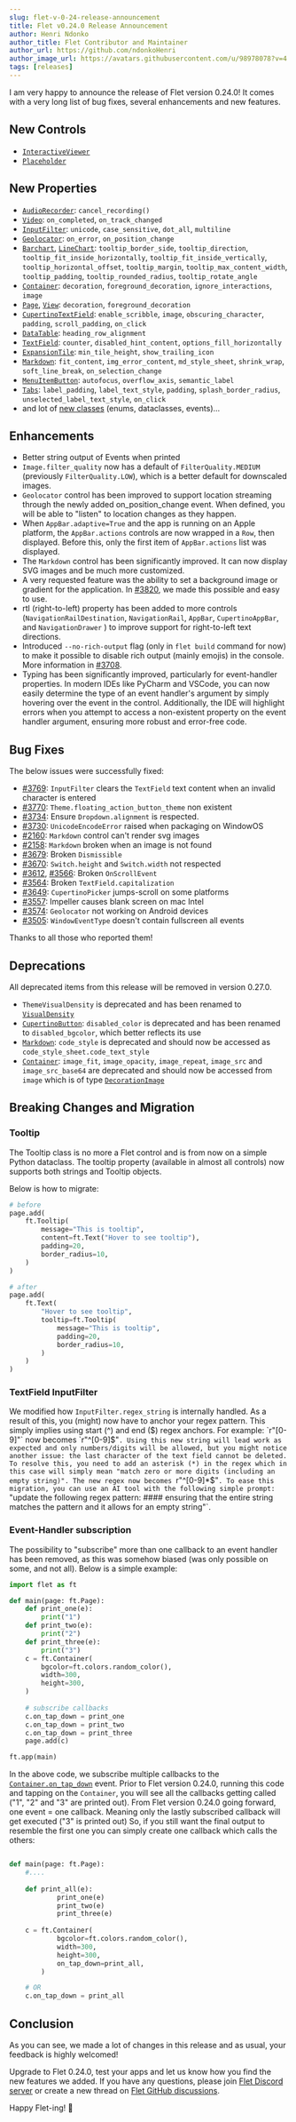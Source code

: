 ```yaml
---
slug: flet-v-0-24-release-announcement
title: Flet v0.24.0 Release Announcement
author: Henri Ndonko
author_title: Flet Contributor and Maintainer
author_url: https://github.com/ndonkoHenri
author_image_url: https://avatars.githubusercontent.com/u/98978078?v=4
tags: [releases]
---
```


I am very happy to announce the release of Flet version 0.24.0! 
It comes with a very long list of bug fixes, several enhancements and new features.

## New Controls

- [`InteractiveViewer`](/docs/controls/interactiveviewer)
- [`Placeholder`](/docs/controls/placeholder)

## New Properties

- [`AudioRecorder`](/docs/controls/audiorecorder): `cancel_recording()`
- [`Video`](/docs/controls/video): `on_completed`, `on_track_changed`
- [`InputFilter`](/docs/reference/types/inputfilter): `unicode`, `case_sensitive`, `dot_all`, `multiline`
- [`Geolocator`](/docs/controls/geolocator): `on_error`, `on_position_change`
- [`Barchart`](/docs/controls/barchart), [`LineChart`](/docs/controls/linechart): `tooltip_border_side`, `tooltip_direction`, `tooltip_fit_inside_horizontally`, `tooltip_fit_inside_vertically`, `tooltip_horizontal_offset`, `tooltip_margin`, `tooltip_max_content_width`, `tooltip_padding`, `tooltip_rounded_radius`, `tooltip_rotate_angle`
- [`Container`](/docs/controls/container): `decoration`, `foreground_decoration`, `ignore_interactions`, `image`
- [`Page`](/docs/controls/page), [`View`](/docs/controls/view): `decoration`, `foreground_decoration`
- [`CupertinoTextField`](/docs/controls/cupertinotextfield): `enable_scribble`, `image`, `obscuring_character`, `padding`, `scroll_padding`, `on_click`
- [`DataTable`](/docs/controls/datatable): `heading_row_alignment`
- [`TextField`](/docs/controls/textfield): `counter`, `disabled_hint_content`, `options_fill_horizontally`
- [`ExpansionTile`](/docs/controls/expansiontile): `min_tile_height`, `show_trailing_icon`
- [`Markdown`](/docs/controls/markdown): `fit_content`, `img_error_content`, `md_style_sheet`, `shrink_wrap`, `soft_line_break`, `on_selection_change`
- [`MenuItemButton`](/docs/controls/menuitembutton): `autofocus`, `overflow_axis`, `semantic_label`
- [`Tabs`](/docs/controls/tabs): `label_padding`, `label_text_style`, `padding`, `splash_border_radius`, `unselected_label_text_style`, `on_click`
- and lot of [new classes](/docs/reference) (enums, dataclasses, events)…

## Enhancements
- Better string output of Events when printed
- `Image.filter_quality` now has a default of `FilterQuality.MEDIUM` (previously `FilterQuality.LOW`), which is a better default for downscaled images.
- `Geolocator` control has been improved to support location streaming through the newly added on_position_change event. When defined, you will be able to "listen" to location changes as they happen.
- When `AppBar.adaptive=True` and the app is running on an Apple platform, the `AppBar.actions` controls are now wrapped in a `Row`, then displayed. Before this, only the first item of `AppBar.actions` list was displayed.
- The `Markdown` control has been significantly improved. It can now display SVG images and be much more customized.
- A very requested feature was the ability to set a background image or gradient for the application. In [#3820](https://github.com/flet-dev/flet/pull/3820), we made this possible and easy to use.
- rtl (right-to-left) property has been added to more controls (`NavigationRailDestination`, `NavigationRail`, `AppBar`, `CupertinoAppBar`, and `NavigationDrawer` ) to improve support for right-to-left text directions.
- Introduced `--no-rich-output` flag (only in `flet build` command for now) to make it possible to disable rich output (mainly emojis) in the console. More information in [#3708](https://github.com/flet-dev/flet/pull/3708).
- Typing has been significantly improved, particularly for event-handler properties. In modern IDEs like PyCharm and VSCode, you can now easily determine the type of an event handler's argument by simply hovering over the event in the control. Additionally, the IDE will highlight errors when you attempt to access a non-existent property on the event handler argument, ensuring more robust and error-free code.

## Bug Fixes

The below issues were successfully fixed:

- [#3769](https://github.com/flet-dev/flet/issues/3769): `InputFilter` clears the `TextField` text content when an invalid character is entered
- [#3770](https://github.com/flet-dev/flet/issues/3770): `Theme.floating_action_button_theme` non existent
- [#3734](https://github.com/flet-dev/flet/issues/3734): Ensure `Dropdown.alignment` is respected.
- [#3730](https://github.com/flet-dev/flet/issues/3730): `UnicodeEncodeError` raised when packaging on WindowOS
- [#2160](https://github.com/flet-dev/flet/issues/2160): `Markdown` control can't render svg images
- [#2158](https://github.com/flet-dev/flet/issues/2158): `Markdown` broken when an image is not found
- [#3679](https://github.com/flet-dev/flet/issues/3679): Broken `Dismissible`
- [#3670](https://github.com/flet-dev/flet/issues/3670): `Switch.height` and `Switch.width` not respected
- [#3612](https://github.com/flet-dev/flet/issues/3612), [#3566](https://github.com/flet-dev/flet/issues/3566): Broken `OnScrollEvent`
- [#3564](https://github.com/flet-dev/flet/issues/3564): Broken `TextField.capitalization`
- [#3649](https://github.com/flet-dev/flet/issues/3649): `CupertinoPicker` jumps-scroll on some platforms
- [#3557](https://github.com/flet-dev/flet/issues/3557): Impeller causes blank screen on mac Intel
- [#3574](https://github.com/flet-dev/flet/issues/3574): `Geolocator` not working on Android devices
- [#3505](https://github.com/flet-dev/flet/issues/3505): `WindowEventType` doesn't contain fullscreen all events

Thanks to all those who reported them!

## Deprecations

All deprecated items from this release will be removed in version 0.27.0.

- `ThemeVisualDensity` is deprecated and has been renamed to [`VisualDensity`](/docs/reference/types/visualdensity)
- [`CupertinoButton`](/docs/controls/cupertinobutton): `disabled_color` is deprecated and has been renamed to `disabled_bgcolor`, which better reflects its use
- [`Markdown`](/docs/controls/markdown): `code_style` is deprecated and should now be accessed as  `code_style_sheet.code_text_style`
- [`Container`](/docs/controls/container): `image_fit`, `image_opacity`, `image_repeat`, `image_src` and `image_src_base64` are deprecated and should now be accessed from `image` which is of type [`DecorationImage`](/docs/reference/types/decorationimage)

## Breaking Changes and Migration

### Tooltip
The Tooltip class is no more a Flet control and is from now on a simple Python dataclass. The tooltip property (available in almost all controls) now supports both strings and Tooltip objects.

Below is how to migrate:

```python
# before
page.add(
    ft.Tooltip(
        message="This is tooltip",
        content=ft.Text("Hover to see tooltip"),
        padding=20,
        border_radius=10,
    )
)

# after
page.add(
    ft.Text(
        "Hover to see tooltip",
        tooltip=ft.Tooltip(
            message="This is tooltip",
            padding=20,
            border_radius=10,
        )
    )
)
```

### TextField InputFilter
We modified how `InputFilter.regex_string` is internally handled. As a result of this, you (might) now have to anchor your regex pattern. This simply implies using start (^) and end ($) regex anchors.
For example: `r"[0-9]"` now becomes `r"^[0-9]$"`. Using this new string will lead work as expected and only numbers/digits will be allowed, but you might notice another issue: the last character of the text field cannot be deleted. To resolve this, you need to add an asterisk (*) in the regex which in this case will simply mean "match zero or more digits (including an empty string)". The new regex now becomes `r"^[0-9]*$"`.
To ease this migration, you can use an AI tool with the following simple prompt: `"update the following regex pattern: #### ensuring that the entire string matches the pattern and it allows for an empty string"`.

### Event-Handler subscription
The possibility to "subscribe" more than one callback to an event handler has been removed, as this was somehow biased (was only possible on some, and not all).
Below is a simple example:

```python
import flet as ft

def main(page: ft.Page):
    def print_one(e):
        print("1")
    def print_two(e):
        print("2")
    def print_three(e):
        print("3")
    c = ft.Container(
        bgcolor=ft.colors.random_color(),
        width=300,
        height=300,
    )
    
    # subscribe callbacks
    c.on_tap_down = print_one
    c.on_tap_down = print_two
    c.on_tap_down = print_three
    page.add(c)

ft.app(main)
```

In the above code, we subscribe multiple callbacks to the [`Container.on_tap_down`](/docs/controls/container#on_tap_down) event. Prior to Flet version 0.24.0, running this code and tapping on the `Container`, you will see all the callbacks getting called ("1", "2" and "3" are printed out).
From Flet version 0.24.0 going forward, one event = one callback. Meaning only the lastly subscribed callback will get executed ("3" is printed out)
So, if you still want the final output to resemble the first one you can simply create one callback which calls the others:

```python

def main(page: ft.Page):
    #....
  
    def print_all(e):
            print_one(e)
            print_two(e)
            print_three(e)
    
    c = ft.Container(
            bgcolor=ft.colors.random_color(),
            width=300,
            height=300,
            on_tap_down=print_all,
        )

    # OR
    c.on_tap_down = print_all
```

## Conclusion
As you can see, we made a lot of changes in this release and as usual, your feedback is highly welcomed!

Upgrade to Flet 0.24.0, test your apps and let us know how you find the new features we added.
If you have any questions, please join [Flet Discord server](https://discord.gg/dzWXP8SHG8) or create a new thread
on [Flet GitHub discussions](https://github.com/flet-dev/flet/discussions).

Happy Flet-ing! 👾
